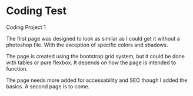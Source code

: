 # Coding Test

Coding Project 1

The first page was designed to look as similar as I could get it without a photoshop file. With the exception of specific colors and shadows. 

The page is created using the bootstrap grid system, but it could be done with tables or pure flexbox. It depends on how the page is intended to function.

The page needs more added for accessability and SEO though I added the basics.
A second page is to come.
